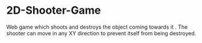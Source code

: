 # 2D-Shooter-Game
Web game which shoots and destroys the object coming towards it . 
The shooter can move in any XY direction to prevent itself from being destroyed.
